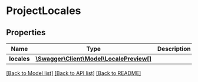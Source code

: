 # ProjectLocales

## Properties
Name | Type | Description | Notes
------------ | ------------- | ------------- | -------------
**locales** | [**\Swagger\Client\Model\LocalePreview[]**](LocalePreview.md) |  | [optional] 

[[Back to Model list]](../README.md#documentation-for-models) [[Back to API list]](../README.md#documentation-for-api-endpoints) [[Back to README]](../README.md)



